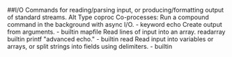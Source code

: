 ##I/O
Commands for reading/parsing input, or producing/formatting output of standard streams. 	Alt 	Type
coproc	Co-processes: Run a compound command in the background with async I/O.	- 	keyword
echo	Create output from arguments.	- 	builtin
mapfile	Read lines of input into an array.	readarray 	builtin
printf	"advanced echo."	- 	builtin
read	Read input into variables or arrays, or split strings into fields using delimiters.	- 	builtin 
